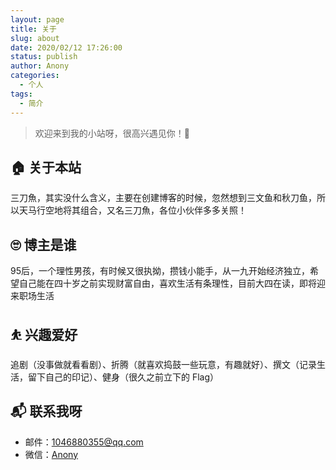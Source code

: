 ```yaml
---
layout: page
title: 关于
slug: about
date: 2020/02/12 17:26:00
status: publish
author: Anony
categories: 
  - 个人
tags: 
  - 简介
---
```


> 欢迎来到我的小站呀，很高兴遇见你！🤝

## 🏠 关于本站

三刀魚，其实没什么含义，主要在创建博客的时候，忽然想到三文鱼和秋刀鱼，所以天马行空地将其组合，又名三刀魚，各位小伙伴多多关照！

## 🙄 博主是谁

95后，一个理性男孩，有时候又很执拗，攒钱小能手，从一九开始经济独立，希望自己能在四十岁之前实现财富自由，喜欢生活有条理性，目前大四在读，即将迎来职场生活

## ⛹ 兴趣爱好

追剧（没事做就看看剧）、折腾（就喜欢捣鼓一些玩意，有趣就好）、撰文（记录生活，留下自己的印记）、健身（很久之前立下的 Flag）

## 📬 联系我呀

- 邮件：1046880355@qq.com
- 微信：[Anony]()